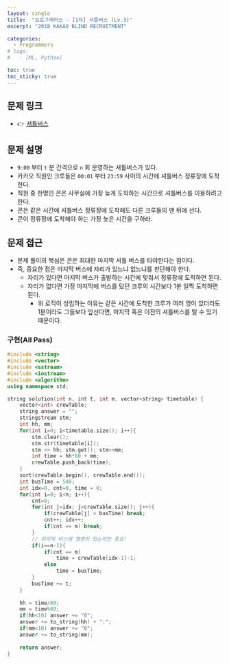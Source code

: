 ```yaml
---
layout: single
title:  "프로그래머스 - [1차] 셔틀버스 (Lv.3)"
excerpt: "2018 KAKAO BLIND RECRUITMENT"

categories:
  - Programmers
# tags:
#   - [ML, Python]

toc: true
toc_sticky: true
---
```


## 문제 링크
- 👉 [셔틀버스](https://school.programmers.co.kr/learn/courses/30/lessons/17678)

## 문제 설명
- `9:00` 부터 `t` 분 간격으로 `n` 회 운영하는 셔틀버스가 있다.
- 카카오 직원인 크루들은 `00:01` 부터 `23:59` 사이의 시간에 셔틀버스 정류장에 도착한다.
- 직원 중 한명인 콘은 사무실에 가장 늦게 도착하는 시간으로 셔틀버스를 이용하려고 한다.
- 콘은 같은 시간에 셔틀버스 정류장에 도착해도 다른 크루들의 맨 뒤에 선다.
- 콘이 정류장에 도착해야 하는 가장 늦은 시간을 구하라.

## 문제 접근
- 문제 풀이의 핵심은 콘은 최대한 마지막 셔틀 버스를 타야한다는 점이다.
- 즉, 중요한 점은 마지막 버스에 자리가 있느냐 없느냐를 판단해야 한다.
    - 자리가 있다면 마지막 버스가 출발하는 시간에 맞춰서 정류장에 도착하면 된다.
    - 자리가 없다면 가장 마지막에 버스를 탔던 크루의 시간보다 1분 일찍 도착하면 된다.
        - 위 로직이 성립하는 이유는 같은 시간에 도착한 크루가 여러 명이 있더라도 1분이라도 그들보다 앞선다면, 마지막 혹은 이전의 셔틀버스를 탈 수 있기 때문이다.

### 구현(All Pass)
```c++
#include <string>
#include <vector>
#include <sstream>
#include <iostream>
#include <algorithm>
using namespace std;

string solution(int n, int t, int m, vector<string> timetable) {
    vector<int> crewTable;
    string answer = "";
    stringstream stm;
    int hh, mm;
    for(int i=0; i<timetable.size(); i++){
        stm.clear();
        stm.str(timetable[i]);
        stm >> hh; stm.get(); stm>>mm;
        int time = hh*60 + mm;
        crewTable.push_back(time);
    }
    sort(crewTable.begin(), crewTable.end());
    int busTime = 540;
    int idx=0, cnt=0, time = 0;
    for(int i=0; i<n; i++){
        cnt=0;
        for(int j=idx; j<crewTable.size(); j++){
            if(crewTable[j] > busTime) break;
            cnt++; idx++;
            if(cnt == m) break;
        }
        // 마지막 버스에 몇명이 탔는지만 중요!
        if(i==n-1){
            if(cnt == m)
                time = crewTable[idx-1]-1;
            else
                time = busTime;
        }
        busTime += t;
    }
    
    hh = time/60;
    mm = time%60;
    if(hh<10) answer += "0";
    answer += to_string(hh) + ":";
    if(mm<10) answer += "0";
    answer += to_string(mm);
    
    return answer;
}
```
